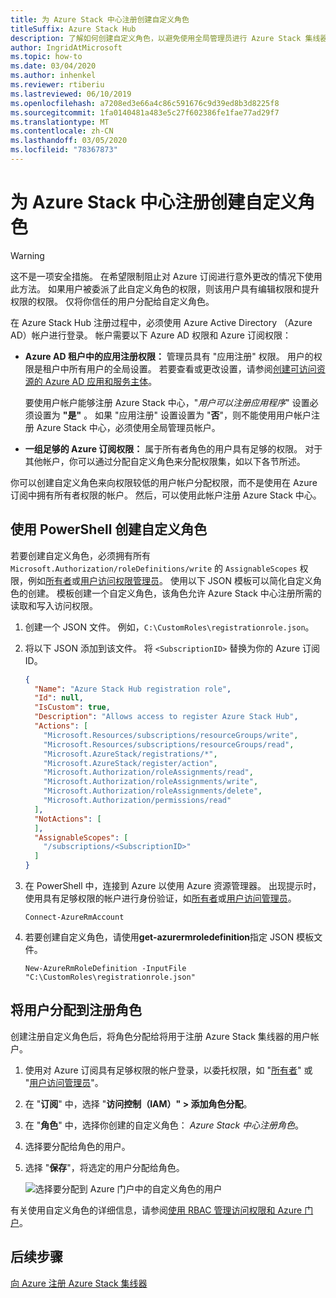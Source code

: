 ```yaml
---
title: 为 Azure Stack 中心注册创建自定义角色
titleSuffix: Azure Stack Hub
description: 了解如何创建自定义角色，以避免使用全局管理员进行 Azure Stack 集线器注册。
author: IngridAtMicrosoft
ms.topic: how-to
ms.date: 03/04/2020
ms.author: inhenkel
ms.reviewer: rtiberiu
ms.lastreviewed: 06/10/2019
ms.openlocfilehash: a7208ed3e66a4c86c591676c9d39ed8b3d8225f8
ms.sourcegitcommit: 1fa0140481a483e5c27f602386fe1fae77ad29f7
ms.translationtype: MT
ms.contentlocale: zh-CN
ms.lasthandoff: 03/05/2020
ms.locfileid: "78367873"
---
```

# <a name="create-a-custom-role-for-azure-stack-hub-registration"></a>为 Azure Stack 中心注册创建自定义角色

> [!WARNING]
> 这不是一项安全措施。 在希望限制阻止对 Azure 订阅进行意外更改的情况下使用此方法。 如果用户被委派了此自定义角色的权限，则该用户具有编辑权限和提升权限的权限。 仅将你信任的用户分配给自定义角色。

在 Azure Stack Hub 注册过程中，必须使用 Azure Active Directory （Azure AD）帐户进行登录。 帐户需要以下 Azure AD 权限和 Azure 订阅权限：

* **Azure AD 租户中的应用注册权限：** 管理员具有 "应用注册" 权限。 用户的权限是租户中所有用户的全局设置。 若要查看或更改设置，请参阅[创建可访问资源的 Azure AD 应用和服务主体](/azure/active-directory/develop/howto-create-service-principal-portal#required-permissions)。

    要使用户帐户能够注册 Azure Stack 中心，"*用户可以注册应用程序*" 设置必须设置为 **"是"** 。 如果 "应用注册" 设置设置为 "**否**"，则不能使用用户帐户注册 Azure Stack 中心，必须使用全局管理员帐户。

* **一组足够的 Azure 订阅权限：** 属于所有者角色的用户具有足够的权限。 对于其他帐户，你可以通过分配自定义角色来分配权限集，如以下各节所述。

你可以创建自定义角色来向权限较低的用户帐户分配权限，而不是使用在 Azure 订阅中拥有所有者权限的帐户。 然后，可以使用此帐户注册 Azure Stack 中心。

## <a name="create-a-custom-role-using-powershell"></a>使用 PowerShell 创建自定义角色

若要创建自定义角色，必须拥有所有 `Microsoft.Authorization/roleDefinitions/write` 的 `AssignableScopes` 权限，例如[所有者](/azure/role-based-access-control/built-in-roles#owner)或[用户访问权限管理员](/azure/role-based-access-control/built-in-roles#user-access-administrator)。 使用以下 JSON 模板可以简化自定义角色的创建。 模板创建一个自定义角色，该角色允许 Azure Stack 中心注册所需的读取和写入访问权限。

1. 创建一个 JSON 文件。 例如，`C:\CustomRoles\registrationrole.json`。
2. 将以下 JSON 添加到该文件。 将 `<SubscriptionID>` 替换为你的 Azure 订阅 ID。

    ```json
    {
      "Name": "Azure Stack Hub registration role",
      "Id": null,
      "IsCustom": true,
      "Description": "Allows access to register Azure Stack Hub",
      "Actions": [
        "Microsoft.Resources/subscriptions/resourceGroups/write",
        "Microsoft.Resources/subscriptions/resourceGroups/read",
        "Microsoft.AzureStack/registrations/*",
        "Microsoft.AzureStack/register/action",
        "Microsoft.Authorization/roleAssignments/read",
        "Microsoft.Authorization/roleAssignments/write",
        "Microsoft.Authorization/roleAssignments/delete",
        "Microsoft.Authorization/permissions/read"
      ],
      "NotActions": [
      ],
      "AssignableScopes": [
        "/subscriptions/<SubscriptionID>"
      ]
    }
    ```

3. 在 PowerShell 中，连接到 Azure 以使用 Azure 资源管理器。 出现提示时，使用具有足够权限的帐户进行身份验证，如[所有者](/azure/role-based-access-control/built-in-roles#owner)或[用户访问管理员](/azure/role-based-access-control/built-in-roles#user-access-administrator)。

    ```azurepowershell
    Connect-AzureRmAccount
    ```

4. 若要创建自定义角色，请使用**get-azurermroledefinition**指定 JSON 模板文件。

    ``` azurepowershell
    New-AzureRmRoleDefinition -InputFile "C:\CustomRoles\registrationrole.json"
    ```

## <a name="assign-a-user-to-registration-role"></a>将用户分配到注册角色

创建注册自定义角色后，将角色分配给将用于注册 Azure Stack 集线器的用户帐户。

1. 使用对 Azure 订阅具有足够权限的帐户登录，以委托权限，如 "[所有者](/azure/role-based-access-control/built-in-roles#owner)" 或 "[用户访问管理员](/azure/role-based-access-control/built-in-roles#user-access-administrator)"。
2. 在 "**订阅**" 中，选择 "**访问控制（IAM）" > 添加角色分配**。
3. 在 "**角色**" 中，选择你创建的自定义角色： *Azure Stack 中心注册角色*。
4. 选择要分配给角色的用户。
5. 选择 "**保存**"，将选定的用户分配给角色。

    ![选择要分配到 Azure 门户中的自定义角色的用户](media/azure-stack-registration-role/assign-role.png)

有关使用自定义角色的详细信息，请参阅[使用 RBAC 管理访问权限和 Azure 门户](/azure/role-based-access-control/role-assignments-portal)。

## <a name="next-steps"></a>后续步骤

[向 Azure 注册 Azure Stack 集线器](azure-stack-registration.md)

